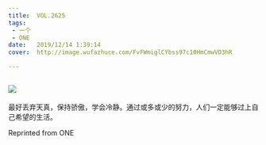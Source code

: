 ```yaml
---
title:	VOL.2625
tags:
 - 一个
 - ONE
date:	2019/12/14 1:39:14
cover:	http://image.wufazhuce.com/FvFWmiglCYbss97c10HmCmwVD3hR

---
```

![](http://image.wufazhuce.com/FvFWmiglCYbss97c10HmCmwVD3hR)
---

最好丢弃天真，保持骄傲，学会冷静。通过或多或少的努力，人们一定能够过上自己希望的生活。
 
Reprinted from ONE

